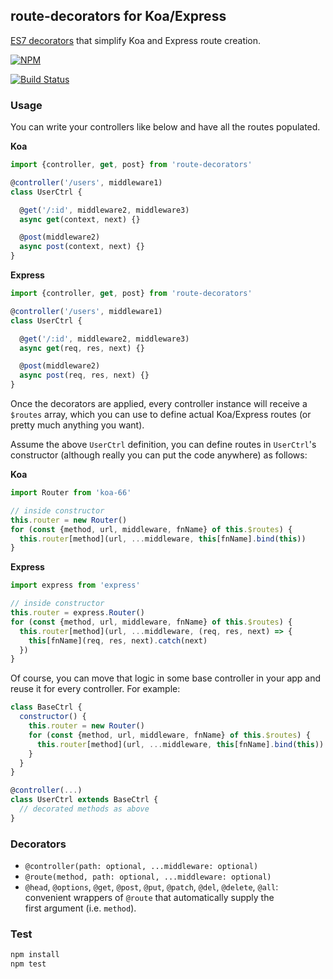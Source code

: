 ## route-decorators for Koa/Express

[ES7 decorators](https://github.com/wycats/javascript-decorators) that simplify Koa and Express route creation.

[![NPM](https://nodei.co/npm/route-decorators.png?compact=true)](https://www.npmjs.com/package/route-decorators)

[![Build Status](https://travis-ci.org/buunguyen/route-decorators.svg?branch=master)](https://travis-ci.org/buunguyen/route-decorators)

### Usage
You can write your controllers like below and have all the routes populated.

__Koa__
```js
import {controller, get, post} from 'route-decorators'

@controller('/users', middleware1)
class UserCtrl {

  @get('/:id', middleware2, middleware3)
  async get(context, next) {}

  @post(middleware2)
  async post(context, next) {}
}
```

__Express__
```js
import {controller, get, post} from 'route-decorators'

@controller('/users', middleware1)
class UserCtrl {

  @get('/:id', middleware2, middleware3)
  async get(req, res, next) {}

  @post(middleware2)
  async post(req, res, next) {}
}
```

Once the decorators are applied, every controller instance will receive a `$routes` array, which you can use to define actual Koa/Express routes (or pretty much anything you want).

Assume the above `UserCtrl` definition, you can define routes in `UserCtrl`'s constructor (although really you can put the code anywhere) as follows:

__Koa__
```js
import Router from 'koa-66'

// inside constructor
this.router = new Router()
for (const {method, url, middleware, fnName} of this.$routes) {
  this.router[method](url, ...middleware, this[fnName].bind(this))
}
```

__Express__
```js
import express from 'express'

// inside constructor
this.router = express.Router()
for (const {method, url, middleware, fnName} of this.$routes) {
  this.router[method](url, ...middleware, (req, res, next) => {
    this[fnName](req, res, next).catch(next)
  })
}
```

Of course, you can move that logic in some base controller in your app and reuse it for every controller. For example:

```js
class BaseCtrl {
  constructor() {
    this.router = new Router()
    for (const {method, url, middleware, fnName} of this.$routes) {
      this.router[method](url, ...middleware, this[fnName].bind(this))
    }
  }
}

@controller(...)
class UserCtrl extends BaseCtrl {
  // decorated methods as above
}
```

### Decorators
 * `@controller(path: optional, ...middleware: optional)`
 * `@route(method, path: optional, ...middleware: optional)`
 * `@head`, `@options`, `@get`, `@post`, `@put`, `@patch`, `@del`, `@delete`, `@all`: convenient wrappers of `@route` that automatically supply the first argument (i.e. `method`).

 ### Test

```bash
npm install
npm test
```

